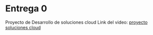 # Entrega 0
Proyecto de Desarrollo de soluciones cloud
Link del video: [proyecto soluciones cloud](https://youtu.be/fswjDHH5AEg)
